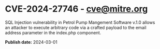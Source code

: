# CVE-2024-27746 - cve@mitre.org

SQL Injection vulnerability in Petrol Pump Mangement Software v.1.0 allows an attacker to execute arbitrary code via a crafted payload to the email address parameter in the index.php component.

**Publish date:** 2024-03-01
